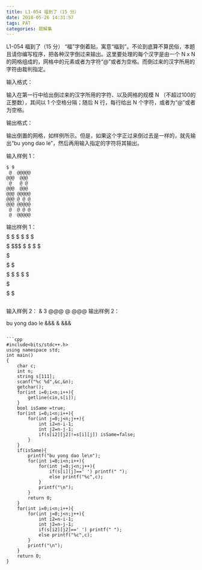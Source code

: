 ```yaml
---
title: L1-054 福到了（15 分）
date: 2018-05-26 14:31:57
tags: PAT
categories: 题解集
---
```


L1-054 福到了（15 分）
“福”字倒着贴，寓意“福到”。不论到底算不算民俗，本题且请你编写程序，把各种汉字倒过来输出。这里要处理的每个汉字是由一个 N x N 的网格组成的，网格中的元素或者为字符“@”或者为空格。而倒过来的汉字所用的字符由裁判指定。

输入格式：

输入在第一行中给出倒过来的汉字所用的字符、以及网格的规模 N （不超过100的正整数），其间以 1 个空格分隔；随后 N 行，每行给出 N 个字符，或者为“@”或者为空格。

输出格式：

输出倒置的网格，如样例所示。但是，如果这个字正过来倒过去是一样的，就先输出“bu yong dao le”，然后再用输入指定的字符将其输出。

输入样例 1：
```
$ 9
 @  @@@@@
@@@  @@@ 
 @   @ @ 
@@@  @@@ 
@@@ @@@@@
@@@ @ @ @
@@@ @@@@@
 @  @ @ @
 @  @@@@@
 ```
输出样例 1：
$$$$$  $ 
$ $ $  $ 
$$$$$ $$$
$ $ $ $$$
$$$$$ $$$
 $$$  $$$
 $ $   $ 
 $$$  $$$
$$$$$  $

``` 

```
输入样例 2：
& 3
@@@
 @ 
@@@
输出样例 2：

bu yong dao le
&&&
 & 
&&&
```

```cpp
#include<bits/stdc++.h>
using namespace std;
int main()
{
    char c;
    int n;
    string s[111];
    scanf("%c %d",&c,&n);
    getchar();
    for(int i=0;i<n;i++){
        getline(cin,s[i]);
    }
    bool isSame =true;
    for(int i=0;i<n;i++){
        for(int j=0;j<n;j++){
            int i2=n-i-1;
            int j2=n-j-1;
            if(s[i2][j2]!=s[i][j]) isSame=false;
        }
    }
    if(isSame){
        printf("bu yong dao le\n");
        for(int i=0;i<n;i++){
            for(int j=0;j<n;j++){
                if(s[i][j]==' ') printf(" ");
                else printf("%c",c);
            }
            printf("\n");
        }
        return 0;
    }
    for(int i=0;i<n;i++){
        for(int j=0;j<n;j++){
            int i2=n-i-1;
            int j2=n-j-1;
            if(s[i2][j2]==' ') printf(" ");
            else printf("%c",c);
        }
        printf("\n");
    }
    return 0;
}

```
